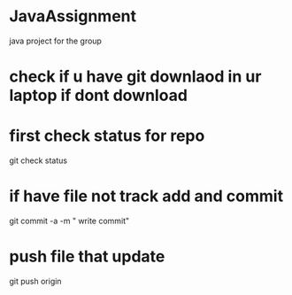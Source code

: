 # JavaAssignment
java project for the group 

# check if u have git downlaod in ur laptop if dont download 


# first check status for repo  
git check status 


# if have file not track  add and commit
git commit -a -m " write commit"

# push file that update

git push origin 





